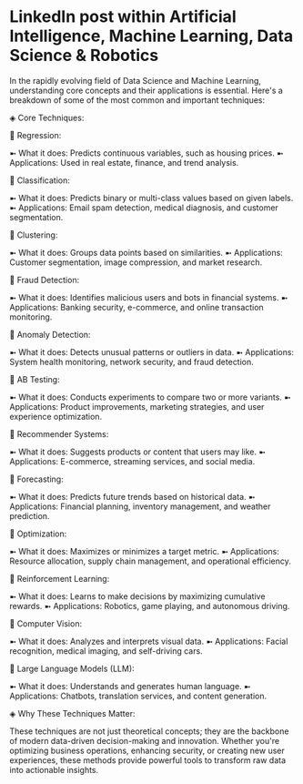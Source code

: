 # LinkedIn post within Artificial Intelligence, Machine Learning, Data Science & Robotics

In the rapidly evolving field of Data Science and Machine Learning, understanding core concepts and their applications is essential. Here's a breakdown of some of the most common and important techniques:

◈ Core Techniques:

🔹 Regression:

➼ What it does: Predicts continuous variables, such as housing prices.
➼ Applications: Used in real estate, finance, and trend analysis.

🔹 Classification:

➼ What it does: Predicts binary or multi-class values based on given labels.
➼ Applications: Email spam detection, medical diagnosis, and customer segmentation.

🔹 Clustering:

➼ What it does: Groups data points based on similarities.
➼ Applications: Customer segmentation, image compression, and market research.

🔹 Fraud Detection:

➼ What it does: Identifies malicious users and bots in financial systems.
➼ Applications: Banking security, e-commerce, and online transaction monitoring.

🔹 Anomaly Detection:

➼ What it does: Detects unusual patterns or outliers in data.
➼ Applications: System health monitoring, network security, and fraud detection.

🔹 AB Testing:

➼ What it does: Conducts experiments to compare two or more variants.
➼ Applications: Product improvements, marketing strategies, and user experience optimization.

🔹 Recommender Systems:

➼ What it does: Suggests products or content that users may like.
➼ Applications: E-commerce, streaming services, and social media.

🔹 Forecasting:

➼ What it does: Predicts future trends based on historical data.
➼ Applications: Financial planning, inventory management, and weather prediction.

🔹 Optimization:

➼ What it does: Maximizes or minimizes a target metric.
➼ Applications: Resource allocation, supply chain management, and operational efficiency.

🔹 Reinforcement Learning:

➼ What it does: Learns to make decisions by maximizing cumulative rewards.
➼ Applications: Robotics, game playing, and autonomous driving.

🔹 Computer Vision:

➼ What it does: Analyzes and interprets visual data.
➼ Applications: Facial recognition, medical imaging, and self-driving cars.

🔹 Large Language Models (LLM):

➼ What it does: Understands and generates human language.
➼ Applications: Chatbots, translation services, and content generation.

◈ Why These Techniques Matter:

These techniques are not just theoretical concepts; they are the backbone of modern data-driven decision-making and innovation. Whether you're optimizing business operations, enhancing security, or creating new user experiences, these methods provide powerful tools to transform raw data into actionable insights.